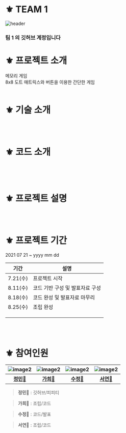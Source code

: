 # ⚜ TEAM 1
![header](https://user-images.githubusercontent.com/87738954/130777709-153037c5-1944-4ce8-acc0-b4624842d482.png)
### 팀 1 의 깃허브 계정입니다

# ⚜ 프로젝트 소개 
메모리 게임<br>
8x8 도트 매트릭스와 버튼을 이용한 간단한 게임 
<br><br>

# ⚜ 기술 소개
<br><br>

# ⚜ 코드 소개 

```Python

```
<br><br>

# ⚜ 프로젝트 설명

<br><br>

# ⚜ 프로젝트 기간
2021 07 21 ~ yyyy mm dd

| 기간                | 설명                                                         |
| ------------------- | ------------------------------------------------------------ |
| 7.21(수)            | 프로젝트 시작                                                 |
| 8.11(수)            | 코드 기반 구성 및 발표자료 구성                                 |
| 8.18(수)            | 코드 완성 및 발표자료 마무리                                   |
| 8.25(수)            | 조립 완성                                                     |
|                     |                                                              |
|                     |                                                              |
|                     |                                                              |

<br><br>


# ⚜ 참여인원

| ![image2](https://user-images.githubusercontent.com/87738954/127252262-54fb077b-c256-4d28-9f3a-3d6e4c1fff9a.png) | ![image2](https://user-images.githubusercontent.com/87738954/127252262-54fb077b-c256-4d28-9f3a-3d6e4c1fff9a.png) | ![image2](https://user-images.githubusercontent.com/87738954/127252262-54fb077b-c256-4d28-9f3a-3d6e4c1fff9a.png) | ![image2](https://user-images.githubusercontent.com/87738954/127252262-54fb077b-c256-4d28-9f3a-3d6e4c1fff9a.png) |
| :----: | :----: | :----: | :----: |
| [**정민**🐌](https://github.com/minusminu) | [**가희🍰**](https://github.com/gksrkgml) | [**수정💎**](https://github.com/SJHXjiah) | [**서연💌**](https://github.com/seoyeonnnnnnnnnn) |

> **정민**🐌 : 깃허브/피피티 
 
> **가희**🍰 : 조립/코드

> **수정**💎 : 코드/발표

> **서연**💌 : 조립/코드
